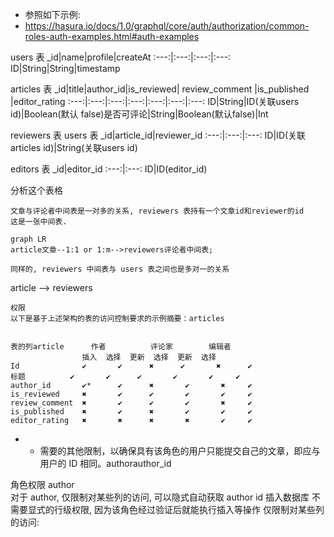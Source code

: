 * 参照如下示例:
* https://hasura.io/docs/1.0/graphql/core/auth/authorization/common-roles-auth-examples.html#auth-examples

users 表
_id|name|profile|createAt
:---:|:---:|:---:|:---:
ID|String|String|timestamp

articles 表
_id|title|author_id|is_reviewed| review_comment |is_published |editor_rating 
:---:|:---:|:---:|:---:|:---:|:---:|:---:
ID|String|ID(关联users id)|Boolean(默认 false)是否可评论|String|Boolean(默认false)|Int

reviewers 表
users 表
_id|article_id|reviewer_id
:---:|:---:|:---:
ID|ID(关联articles id)|String(关联users id)

editors 表
_id|editor_id
:---:|:---:
ID|ID(editor_id)

分析这个表格  

    文章与评论者中间表是一对多的关系, reviewers 表持有一个文章id和reviewer的id
    这是一张中间表.
```mermaid 
graph LR
article文章--1:1 or 1:m-->reviewers评论者中间表;
```
    同样的, reviewers 中间表与 users 表之间也是多对一的关系
article --> reviewers  

    权限
    以下是基于上述架构的表的访问控制要求的示例摘要：articles


    表的列article	    作者	        评论家	       编辑者
                    插入	选择	更新	选择	更新	选择
    Id	            ✔    	✔	   ✖	  ✔	      ✖	     ✔
    标题	        ✔	    ✔	   ✔	   ✔	   ✔	 ✔
    author_id	    ✔*	    ✔	   ✖	   ✔	   ✖	 ✔
    is_reviewed	    ✖	    ✔	   ✔	   ✔	   ✔	 ✔
    review_comment	✖	    ✔	   ✔	   ✔	   ✖	 ✔
    is_published	✖	    ✔	   ✖	   ✔	   ✔	 ✔
    editor_rating	✖	    ✖	   ✖	   ✖	   ✔	 ✔
* * 需要的其他限制，以确保具有该角色的用户只能提交自己的文章，即应与用户的  ID 相同。authorauthor_id
 
角色权限 author  
    对于 author, 仅限制对某些列的访问, 可以隐式自动获取 author id 插入数据库
    不需要显式的行级权限, 因为该角色经过验证后就能执行插入等操作
    仅限制对某些列的访问: 










































